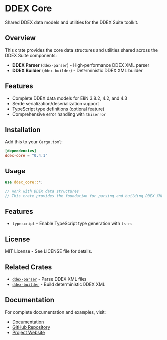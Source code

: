 # DDEX Core

Shared DDEX data models and utilities for the DDEX Suite toolkit.

## Overview

This crate provides the core data structures and utilities shared across the DDEX Suite components:

- **DDEX Parser** (`ddex-parser`) - High-performance DDEX XML parser
- **DDEX Builder** (`ddex-builder`) - Deterministic DDEX XML builder

## Features

- Complete DDEX data models for ERN 3.8.2, 4.2, and 4.3
- Serde serialization/deserialization support
- TypeScript type definitions (optional feature)
- Comprehensive error handling with `thiserror`

## Installation

Add this to your `Cargo.toml`:

```toml
[dependencies]
ddex-core = "0.4.1"
```

## Usage

```rust
use ddex_core::*;

// Work with DDEX data structures
// This crate provides the foundation for parsing and building DDEX XML
```

## Features

- `typescript` - Enable TypeScript type generation with `ts-rs`

## License

MIT License - See LICENSE file for details.

## Related Crates

- [`ddex-parser`](https://crates.io/crates/ddex-parser) - Parse DDEX XML files
- [`ddex-builder`](https://crates.io/crates/ddex-builder) - Build deterministic DDEX XML

## Documentation

For complete documentation and examples, visit:
- [Documentation](https://docs.rs/ddex-core)
- [GitHub Repository](https://github.com/daddykev/ddex-suite)
- [Project Website](https://ddex-suite.web.app)